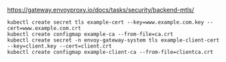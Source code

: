 https://gateway.envoyproxy.io/docs/tasks/security/backend-mtls/


```shell
kubectl create secret tls example-cert --key=www.example.com.key --cert=www.example.com.crt
kubectl create configmap example-ca --from-file=ca.crt
kubectl create secret -n envoy-gateway-system tls example-client-cert --key=client.key --cert=client.crt
kubectl create configmap example-client-ca --from-file=clientca.crt
```